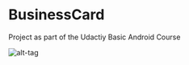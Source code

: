 # BusinessCard

Project as part of the Udactiy Basic Android Course

![alt-tag](https://cloud.githubusercontent.com/assets/25515948/24207891/6781a7c8-0f22-11e7-8733-59bb1371f4b3.png)
